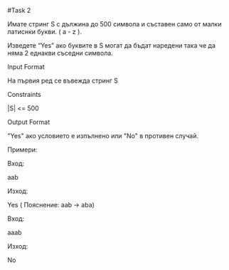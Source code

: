 #Task 2

Имате стринг S с дължина до 500 символа и съставен само от малки латиснки букви. ( a - z ).

Изведете “Yes” ако буквите в S могат да бъдат наредени така че да няма 2 еднакви съседни символа.

Input Format

На първия ред се въвежда стринг S

Constraints

|S| <= 500

Output Format

"Yes" ако условието е изпълнено или "No" в противен случай.

Примери:

Вход:

aab

Изход:

Yes ( Пояснение: aab -> aba)

Вход:

aaab

Изход:

No


